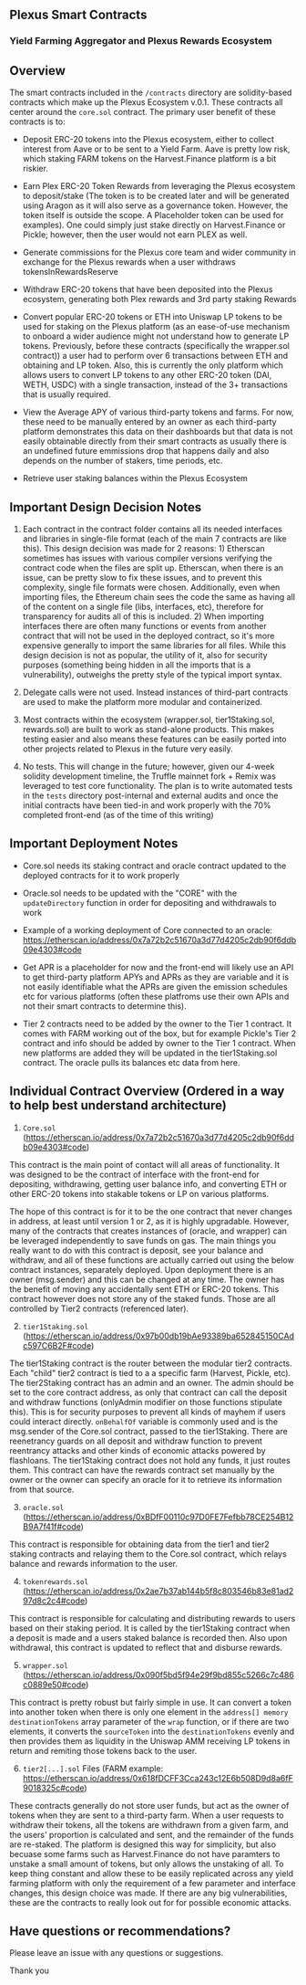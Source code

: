 ## Plexus Smart Contracts

### Yield Farming Aggregator and Plexus Rewards Ecosystem

## Overview

The smart contracts included in the `/contracts` directory are solidity-based contracts which make up the Plexus Ecosystem v.0.1. These contracts all center around the `core.sol` contract. The primary user benefit of these contracts is to:

- Deposit ERC-20 tokens into the Plexus ecosystem, either to collect interest from Aave or to be sent to a Yield Farm. Aave is pretty low risk, which staking FARM tokens on the Harvest.Finance platform is a bit riskier.

- Earn Plex ERC-20 Token Rewards from leveraging the Plexus ecosystem to deposit/stake (The token is to be created later and will be generated using Aragon as it will also serve as a governance token. However, the token itself is outside the scope. A Placeholder token can be used for examples). One could simply just stake directly on Harvest.Finance or Pickle; however, then the user would not earn PLEX as well.

- Generate commissions for the Plexus core team and wider community in exchange for the Plexus rewards when a user withdraws tokensInRewardsReserve

- Withdraw ERC-20 tokens that have been deposited into the Plexus ecosystem, generating both Plex rewards and 3rd party staking Rewards

- Convert popular ERC-20 tokens or ETH into Uniswap LP tokens to be used for staking on the Plexus platform (as an ease-of-use mechanism to onboard a wider audience might not understand how to generate LP tokens. Previously, before these contracts (specifically the wrapper.sol contract)) a user had to perform over 6 transactions between ETH and obtaining and LP token. Also, this is currently the only platform which allows users to convert LP tokens to any other ERC-20 token (DAI, WETH, USDC) with a single transaction, instead of the 3+ transactions that is usually required.

- View the Average APY of various third-party tokens and farms. For now, these need to be manually entered by an owner as each third-party platform demonstrates this data on their dashboards but that data is not easily obtainable directly from their smart contracts as usually there is an undefined future emmissions drop that happens daily and also depends on the number of stakers, time periods, etc.

- Retrieve user staking balances within the Plexus Ecosystem


## Important Design Decision Notes

1. Each contract in the contract folder contains all its needed interfaces and libraries in single-file format (each of the main 7 contracts are like this). This design decision was made for 2 reasons: 1) Etherscan sometimes has issues with various compiler versions verifying the contract code when the files are split up. Etherscan, when there is an issue, can be pretty slow to fix these issues, and to prevent this complexity, single file formats were chosen. Additionally, even when importing files, the Ethereum chain sees the code the same as having all of the content on a single file (libs, interfaces, etc), therefore for transparency for audits all of this is included. 2) When importing interfaces there are often many functions or events from another contract that will not be used in the deployed contract, so it's more expensive generally to import the same libraries for all files. While this design decision is not as popular, the utility of it, also for security purposes (something being hidden in all the imports that is a vulnerability), outweighs the pretty style of the typical import syntax.


2. Delegate calls were not used. Instead instances of third-part contracts are used to make the platform more modular and containerized.

3. Most contracts within the ecosystem (wrapper.sol, tier1Staking.sol, rewards.sol) are built to work as stand-alone products. This makes testing easier and also means these features can be easily ported into other projects related to Plexus in the future very easily.

4. No tests. This will change in the future; however, given our 4-week solidity development timeline, the Truffle mainnet fork + Remix was leveraged to test core functionality. The plan is to write automated tests in the `tests` directory post-internal and external audits and once the initial contracts have been tied-in and work properly with the 70% completed front-end (as of the time of this writing)


## Important Deployment Notes

- Core.sol needs its staking contract and oracle contract updated to the deployed contracts for it to work properly

- Oracle.sol needs to be updated with the "CORE" with the `updateDirectory` function in order for depositing and withdrawals to work

- Example of a working deployment of Core connected to an oracle: https://etherscan.io/address/0x7a72b2c51670a3d77d4205c2db90f6ddb09e4303#code

- Get APR is a placeholder for now and the front-end will likely use an API to get third-party platform APYs and APRs as they are variable and it is not easily identifiable what the APRs are given the emission schedules etc for various platforms (often these platfroms use their own APIs and not their smart contracts to determine this).

- Tier 2 contracts need to be added by the owner to the Tier 1 contract. It comes with FARM working out of the box, but for example Pickle's Tier 2 contract and info should be added by owner to the Tier 1 contract. When new platforms are added they will be updated in the tier1Staking.sol contract. The oracle pulls its balances etc data from here.

## Individual Contract Overview (Ordered in a way to help best understand architecture)

1. `Core.sol` (https://etherscan.io/address/0x7a72b2c51670a3d77d4205c2db90f6ddb09e4303#code)

This contract is the main point of contact will all areas of functionality. It was designed to be the contract of interface with the front-end for depositing, withdrawing, getting user balance info, and converting ETH or other ERC-20 tokens into stakable tokens or LP on various platforms.

The hope of this contract is for it to be the one contract that never changes in address, at least until version 1 or 2, as it is highly upgradable. However, many of the contracts that creates instances of (oracle, and  wrapper) can be leveraged independently to save funds on gas. The main things you really want to do with this contract is deposit, see your balance and withdraw, and all of these functions are actually carried out using the below contract instances, separately deployed. Upon deployment there is an owner (msg.sender) and this can be changed at any time. The owner has the benefit of moving any accidentally sent ETH or ERC-20 tokens. This contract however does not store any of the staked funds. Those are all controlled by Tier2 contracts (referenced later).

2. `tier1Staking.sol` (https://etherscan.io/address/0x97b00db19bAe93389ba652845150CAdc597C6B2F#code)

The tier1Staking contract is the router between the modular tier2 contracts. Each "child" tier2 contract is tied to a a specific farm (Harvest, Pickle, etc). The tier2Staking contract has an admin and an owner. The admin should be set to the core contract address, as only that contract can call the deposit and withdraw functions (onlyAdmin modifier on those functions stipulate this). This is for security purposes to prevent all kinds of mayhem if users could interact directly. `onBehalfOf` variable is commonly used and is the msg.sender of the Core.sol contract, passed to the tier1Staking. There are reenetrancy guards on all deposit and withdraw function to prevent reentrancy attacks and other kinds of economic attacks powered by flashloans.
The tier1Staking contract does not hold any funds, it just routes them. This contract can have the rewards contract set manually by the owner or the owner can specify an oracle for it to retrieve its information from that source.


3. `oracle.sol` (https://etherscan.io/address/0xBDfF00110c97D0FE7Fefbb78CE254B12B9A7f41f#code)

This contract is responsible for obtaining data from the tier1 and tier2 staking contracts and relaying them to the Core.sol contract, which relays balance and rewards information to the user.

4. `tokenrewards.sol` (https://etherscan.io/address/0x2ae7b37ab144b5f8c803546b83e81ad297d8c2c4#code)

This contract is responsible for calculating and distributing rewards to users based on their staking period. It is called by the tier1Staking contract when a deposit is made and a users staked balance is recorded then. Also upon withdrawal, this contract is updated to reflect that and disburse rewards.

5. `wrapper.sol` (https://etherscan.io/address/0x090f5bd5f94e29f9bd855c5266c7c486c0889e50#code)

This contract is pretty robust but fairly simple in use. It can convert a token into another token when there is only one element in the `address[] memory destinationTokens` array parameter of the `wrap` function, or if there are two elements, it converts the `sourceToken` into the `destinationTokens` evenly and then provides them as liquidity in the Uniswap AMM receiving LP tokens in return and remiting those tokens back to the user.

6. `tier2[...].sol` Files (FARM example: https://etherscan.io/address/0x618fDCFF3Cca243c12E6b508D9d8a6fF9018325c#code)

These contracts generally do not store user funds, but act as the owner of tokens when they are sent to a third-party farm. When a user requests to withdraw their tokens, all the tokens are withdrawn from a given farm, and the users' proportion is calculated and sent, and the remainder of the funds are re-staked. The platform is designed this way for simplicity, but also becuase some farms such as Harvest.Finance do not have paramters to unstake a small amount of tokens, but only allows the unstaking of all. To keep thing constant and allow these to be easily replicated across any yield farming platform with only the requirement of a few parameter and interface changes, this design choice was made. If there are any big vulnerabilities, these are the contracts to really look out for for possible economic attacks.


## Have questions or recommendations?

Please leave an issue with any questions or suggestions.

Thank you
